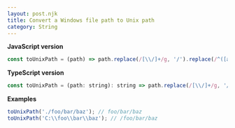 ```yaml
---
layout: post.njk
title: Convert a Windows file path to Unix path
category: String
---
```


**JavaScript version**

```js
const toUnixPath = (path) => path.replace(/[\\/]+/g, '/').replace(/^([a-zA-Z]+:|\.\/)/, '');
```

**TypeScript version**

```js
const toUnixPath = (path: string): string => path.replace(/[\\/]+/g, '/').replace(/^([a-zA-Z]+:|\.\/)/, '');
```

**Examples**

```js
toUnixPath('./foo/bar/baz'); // foo/bar/baz
toUnixPath('C:\\foo\\bar\\baz'); // /foo/bar/baz
```
